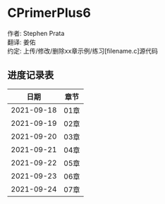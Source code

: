 # CPrimerPlus6  
作者: Stephen Prata  
翻译: 姜佑  
约定: 上传/修改/删除xx章示例/练习[filename.c]源代码  
  
## 进度记录表  
|   日期   | 章节 |
| --- | --- |
| 2021-09-18 | 01章 |
| 2021-09-19 | 02章 |
| 2021-09-20 | 03章 |
| 2021-09-21 | 04章 |
| 2021-09-22 | 05章 |
| 2021-09-23 | 06章 |
| 2021-09-24 | 07章 |


